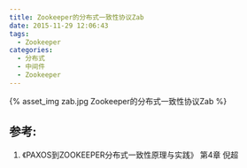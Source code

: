 ```yaml
---
title: Zookeeper的分布式一致性协议Zab
date: 2015-11-29 12:06:43
tags:
  - Zookeeper
categories:
  - 分布式 
  - 中间件
  - Zookeeper 
---
```


{% asset_img  zab.jpg  Zookeeper的分布式一致性协议Zab %}

## 参考:

1. 《PAXOS到ZOOKEEPER分布式一致性原理与实践》 第4章 倪超